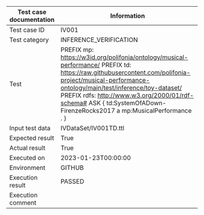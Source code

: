 | Test case documentation |                                                                                                                                                          Information                                                                                                                                                          |
| ----------------------- | ----------------------------------------------------------------------------------------------------------------------------------------------------------------------------------------------------------------------------------------------------------------------------------------------------------------------------- |
| Test case ID            | IV001                                                                                                                                                                                                                                                                                                                         |
| Test category           | INFERENCE_VERIFICATION                                                                                                                                                                                                                                                                                                        |
| Test                    | PREFIX mp: <https://w3id.org/polifonia/ontology/musical-performance/> PREFIX td: <https://raw.githubusercontent.com/polifonia-project/musical-performance-ontology/main/test/inference/toy-dataset/> PREFIX rdfs: <http://www.w3.org/2000/01/rdf-schema#> ASK { td:SystemOfADown-FirenzeRocks2017 a mp:MusicalPerformance . } |
| Input test data         | IVDataSet/IV001TD.ttl                                                                                                                                                                                                                                                                                                         |
| Expected result         | True                                                                                                                                                                                                                                                                                                                          |
| Actual result           | True                                                                                                                                                                                                                                                                                                                          |
| Executed on             | 2023-01-23T00:00:00                                                                                                                                                                                                                                                                                                           |
| Environment             | GITHUB                                                                                                                                                                                                                                                                                                                        |
| Execution result        | PASSED                                                                                                                                                                                                                                                                                                                        |
| Execution comment       |                                                                                                                                                                                                                                                                                                                               |
